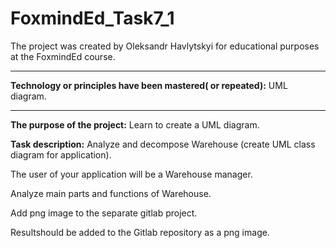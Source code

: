 # FoxmindEd_Task7_1
The project was created by Oleksandr Havlytskyi for educational purposes at the FoxmindEd course.
____
**Technology or principles have been mastered( or repeated):** UML diagram.
____
**The purpose of the project:** Learn to create a UML diagram.

**Task description:**
Analyze and decompose Warehouse (create UML class diagram for application).

The user of your application will be a Warehouse manager.

Analyze main parts and functions of Warehouse.

Add png image to the separate gitlab project.



 
Resultshould be  added to the Gitlab repository as a png image.

